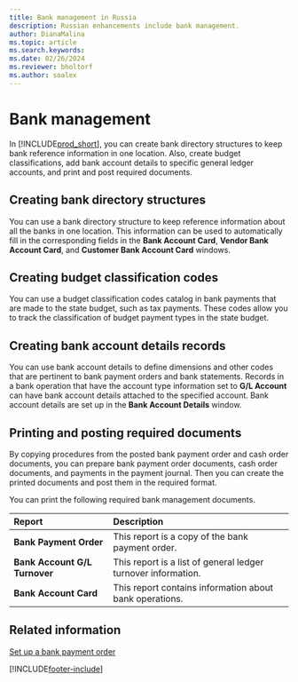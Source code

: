 ```yaml
---
title: Bank management in Russia
description: Russian enhancements include bank management.
author: DianaMalina
ms.topic: article
ms.search.keywords:
ms.date: 02/26/2024
ms.reviewer: bholtorf
ms.author: soalex
---
```


# Bank management

In [!INCLUDE[prod_short](../../includes/prod_short.md)], you can create bank directory structures to keep bank reference information in one location. Also, create budget classifications, add bank account details to specific general ledger accounts, and print and post required documents.

## Creating bank directory structures

You can use a bank directory structure to keep reference information about all the banks in one location. This information can be used to automatically fill in the corresponding fields in the **Bank Account Card**, **Vendor Bank Account Card**, and **Customer Bank Account Card** windows.

## Creating budget classification codes

You can use a budget classification codes catalog in bank payments that are made to the state budget, such as tax payments. These codes allow you to track the classification of budget payment types in the state budget.

 
## Creating bank account details records

You can use bank account details to define dimensions and other codes that are pertinent to bank payment orders and bank statements. Records in a bank operation that have the account type information set to **G/L Account** can have bank account details attached to the specified account. Bank account details are set up in the **Bank Account Details** window.

 
## Printing and posting required documents

By copying procedures from the posted bank payment order and cash order documents, you can prepare bank payment order documents, cash order documents, and payments in the payment journal. Then you can create the printed documents and post them in the required format.

 
You can print the following required bank management documents. 

| Report                        | Description                                                  |
| :---------------------------- | :----------------------------------------------------------- |
| **Bank Payment Order**        | This report is a copy of the bank payment order.             |
| **Bank Account G/L Turnover** | This report is a list of general ledger turnover information. |
| **Bank Account Card**         | This report contains information about bank operations.      |

 

## Related information 

[Set up a bank payment order](How-to-Set-Up-a-Bank-Payment-Order.md)


[!INCLUDE[footer-include](../../includes/footer-banner.md)]
